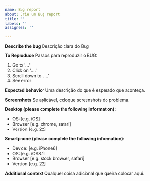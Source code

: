 ```yaml
---
name: Bug report
about: Crie um Bug report
title: ''
labels: ''
assignees: ''

---
```


**Describe the bug**
Descrição clara do Bug

**To Reproduce**
Passos para reproduzir o BUG:
1. Go to '...'
2. Click on '....'
3. Scroll down to '....'
4. See error

**Expected behavior**
Uma descrição do que é esperado que aconteça.

**Screenshots**
Se aplicável, coloque screenshots do problema.

**Desktop (please complete the following information):**
 - OS: [e.g. iOS]
 - Browser [e.g. chrome, safari]
 - Version [e.g. 22]

**Smartphone (please complete the following information):**
 - Device: [e.g. iPhone6]
 - OS: [e.g. iOS8.1]
 - Browser [e.g. stock browser, safari]
 - Version [e.g. 22]

**Additional context**
Qualquer coisa adicional que queira colocar aqui.
